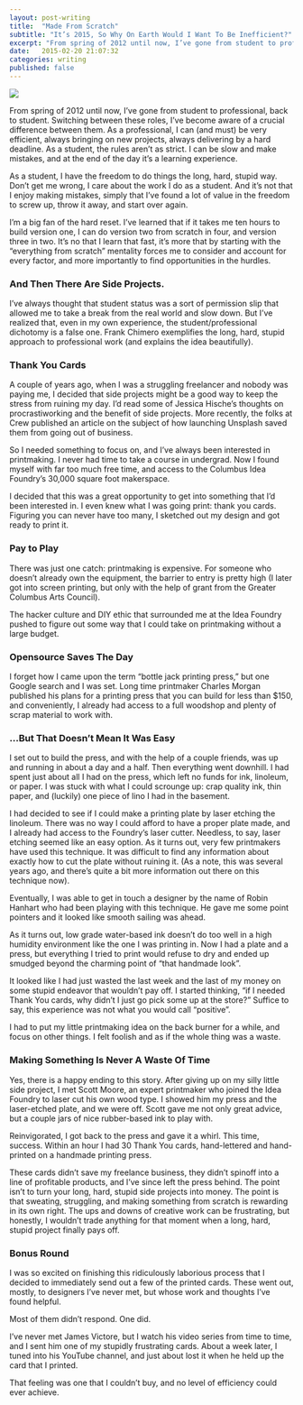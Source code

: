 ```yaml
---
layout: post-writing
title:  "Made From Scratch"
subtitle: "It’s 2015, So Why On Earth Would I Want To Be Inefficient?"
excerpt: "From spring of 2012 until now, I’ve gone from student to professional, back to student. Switching between these roles, I’ve become aware of a crucial difference between them…"
date:   2015-02-20 21:07:32
categories: writing
published: false
---
```


<div class="writing-image--full-width">
<img src="{{ site.baseurl }}/content/writing/made-from-scratch-header.png" />
</div>

From spring of 2012 until now, I’ve gone from student to professional, back to student. Switching between these roles, I’ve become aware of a crucial difference between them. As a professional, I can (and must) be very efficient, always bringing on new projects, always delivering by a hard deadline. As a student, the rules aren’t as strict. I can be slow and make mistakes, and at the end of the day it’s a learning experience.

As a student, I have the freedom to do things the long, hard, stupid way. Don’t get me wrong, I care about the work I do as a student. And it’s not that I enjoy making mistakes, simply that I’ve found a lot of value in the freedom to screw up, throw it away, and start over again.

I’m a big fan of the hard reset. I’ve learned that if it takes me ten hours to build version one, I can do version two from scratch in four, and version three in two. It’s no that I learn that fast, it’s more that by starting with the “everything from scratch” mentality forces me to consider and account for every factor, and more importantly to find opportunities in the hurdles.

### And Then There Are Side Projects.

I’ve always thought that student status was a sort of permission slip that allowed me to take a break from the real world and slow down. But I’ve realized that, even in my own experience, the student/professional dichotomy is a false one. Frank Chimero exemplifies the long, hard, stupid approach to professional work (and explains the idea beautifully).

### Thank You Cards

A couple of years ago, when I was a struggling freelancer and nobody was paying me, I decided that side projects might be a good way to keep the stress from ruining my day. I’d read some of Jessica Hische’s thoughts on procrastiworking and the benefit of side projects. More recently, the folks at Crew published an article on the subject of how launching Unsplash saved them from going out of business.

So I needed something to focus on, and I’ve always been interested in printmaking. I never had time to take a course in undergrad. Now I found myself with far too much free time, and access to the Columbus Idea Foundry’s 30,000 square foot makerspace.

I decided that this was a great opportunity to get into something that I’d been interested in. I even knew what I was going print: thank you cards. Figuring you can never have too many, I sketched out my design and got ready to print it.

### Pay to Play

There was just one catch: printmaking is expensive. For someone who doesn’t already own the equipment, the barrier to entry is pretty high (I later got into screen printing, but only with the help of grant from the Greater Columbus Arts Council).

The hacker culture and DIY ethic that surrounded me at the Idea Foundry pushed to figure out some way that I could take on printmaking without a large budget.

### Opensource Saves The Day

I forget how I came upon the term “bottle jack printing press,” but one Google search and I was set. Long time printmaker Charles Morgan published his plans for a printing press that you can build for less than $150, and conveniently, I already had access to a full woodshop and plenty of scrap material to work with.

### …But That Doesn’t Mean It Was Easy

I set out to build the press, and with the help of a couple friends, was up and running in about a day and a half. Then everything went downhill. I had spent just about all I had on the press, which left no funds for ink, linoleum, or paper. I was stuck with what I could scrounge up: crap quality ink, thin paper, and (luckily) one piece of lino I had in the basement.

I had decided to see if I could make a printing plate by laser etching the linoleum. There was no way I could afford to have a proper plate made, and I already had access to the Foundry’s laser cutter. Needless, to say, laser etching seemed like an easy option. As it turns out, very few printmakers have used this technique. It was difficult to find any information about exactly how to cut the plate without ruining it. (As a note, this was several years ago, and there’s quite a bit more information out there on this technique now).

Eventually, I was able to get in touch a designer by the name of Robin Hanhart who had been playing with this technique. He gave me some point pointers and it looked like smooth sailing was ahead.

As it turns out, low grade water-based ink doesn’t do too well in a high humidity environment like the one I was printing in. Now I had a plate and a press, but everything I tried to print would refuse to dry and ended up smudged beyond the charming point of “that handmade look”.

It looked like I had just wasted the last week and the last of my money on some stupid endeavor that wouldn’t pay off. I started thinking, “if I needed Thank You cards, why didn’t I just go pick some up at the store?” Suffice to say, this experience was not what you would call “positive”.

I had to put my little printmaking idea on the back burner for a while, and focus on other things. I felt foolish and as if the whole thing was a waste.

### Making Something Is Never A Waste Of Time

Yes, there is a happy ending to this story. After giving up on my silly little side project, I met Scott Moore, an expert printmaker who joined the Idea Foundry to laser cut his own wood type. I showed him my press and the laser-etched plate, and we were off. Scott gave me not only great advice, but a couple jars of nice rubber-based ink to play with.

Reinvigorated, I got back to the press and gave it a whirl. This time, success. Within an hour I had 30 Thank You cards, hand-lettered and hand-printed on a handmade printing press.

These cards didn’t save my freelance business, they didn’t spinoff into a line of profitable products, and I’ve since left the press behind. The point isn’t to turn your long, hard, stupid side projects into money. The point is that sweating, struggling, and making something from scratch is rewarding in its own right. The ups and downs of creative work can be frustrating, but honestly, I wouldn’t trade anything for that moment when a long, hard, stupid project finally pays off.

### Bonus Round

I was so excited on finishing this ridiculously laborious process that I decided to immediately send out a few of the printed cards. These went out, mostly, to designers I’ve never met, but whose work and thoughts I’ve found helpful.

Most of them didn’t respond. One did.

I’ve never met James Victore, but I watch his video series from time to time, and I sent him one of my stupidly frustrating cards. About a week later, I tuned into his YouTube channel, and just about lost it when he held up the card that I printed.

That feeling was one that I couldn’t buy, and no level of efficiency could ever achieve.


